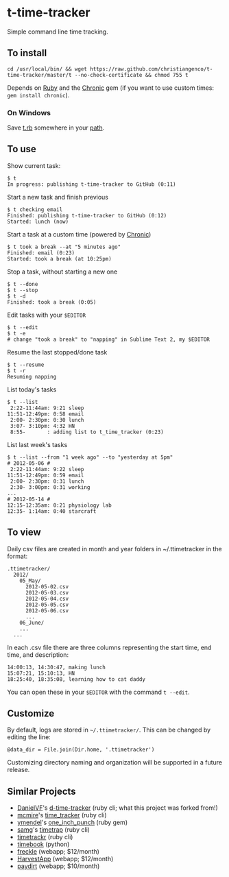 # t-time-tracker

Simple command line time tracking.

To install
----------

    cd /usr/local/bin/ && wget https://raw.github.com/christiangenco/t-time-tracker/master/t --no-check-certificate && chmod 755 t

Depends on [Ruby](http://www.ruby-lang.org/en/downloads/) and the [Chronic](https://github.com/mojombo/chronic) gem (if you want to use custom times: `gem install chronic`).

### On Windows

Save [t.rb](https://raw.github.com/christiangenco/t-time-tracker/master/t) somewhere in your [path](http://www.computerhope.com/issues/ch000549.htm).

To use
------

Show current task:

    $ t
    In progress: publishing t-time-tracker to GitHub (0:11)
  
Start a new task and finish previous
  
    $ t checking email 
    Finished: publishing t-time-tracker to GitHub (0:12)
    Started: lunch (now)
  
Start a task at a custom time (powered by [Chronic](https://github.com/mojombo/chronic))

    $ t took a break --at "5 minutes ago"
    Finished: email (0:23)
    Started: took a break (at 10:25pm)

Stop a task, without starting a new one

    $ t --done
    $ t --stop
    $ t -d
    Finished: took a break (0:05)
  
Edit tasks with your `$EDITOR`

    $ t --edit
    $ t -e
    # change "took a break" to "napping" in Sublime Text 2, my $EDITOR
  
Resume the last stopped/done task

    $ t --resume
    $ t -r
    Resuming napping

List today's tasks

    $ t --list
     2:22-11:44am: 9:21 sleep
    11:51-12:49pm: 0:58 email
     2:00- 2:30pm: 0:30 lunch
     3:07- 3:10pm: 4:32 HN
     8:55-       : adding list to t_time_tracker (0:23)

List last week's tasks

    $ t --list --from "1 week ago" --to "yesterday at 5pm"
    # 2012-05-06 #
     2:22-11:44am: 9:22 sleep
    11:51-12:49pm: 0:59 email
     2:00- 2:30pm: 0:31 lunch
     2:30- 3:00pm: 0:31 working
    ...
    # 2012-05-14 #
    12:15-12:35am: 0:21 physiology lab
    12:35- 1:14am: 0:40 starcraft

To view
-------

Daily csv files are created in month and year folders in ~/.ttimetracker in the format:

    .ttimetracker/
      2012/
        05_May/
          2012-05-02.csv
          2012-05-03.csv
          2012-05-04.csv
          2012-05-05.csv
          2012-05-06.csv
          ...
        06_June/
        ...
      ...

In each .csv file there are three columns representing the start time, end time, and description:

    14:00:13, 14:30:47, making lunch
    15:07:21, 15:10:13, HN
    18:25:40, 18:35:08, learning how to cat daddy

You can open these in your `$EDITOR` with the command `t --edit`.

Customize
---------

By default, logs are stored in `~/.ttimetracker/`. This can be changed by editing the line:

    @data_dir = File.join(Dir.home, '.ttimetracker')

Customizing directory naming and organization will be supported in a future release.

Similar Projects
------------

* [DanielVF](https://github.com/DanielVF)'s [d-time-tracker](https://github.com/DanielVF/d-time-tracker) (ruby cli; what this project was forked from!)
* [mcmire](https://github.com/mcmire)'s [time_tracker](https://github.com/mcmire/time_tracker) (ruby cli)
* [ymendel](https://github.com/ymendel)'s [one_inch_punch](https://github.com/ymendel/one_inch_punch) (ruby gem)
* [samg](https://github.com/samg)'s [timetrap](https://github.com/samg/timetrap) (ruby cli)
* [timetrackr](http://rubydoc.info/gems/timetrackr/0.2.0/frames) (ruby cli)
* [timebook](https://bitbucket.org/trevor/timebook/src/) (python)
* [freckle](http://letsfreckle.com/) (webapp; $12/month)
* [HarvestApp](http://www.getharvest.com/) (webapp; $12/month)
* [paydirt](https://paydirtapp.com) (webapp; $10/month)

<img src="https://bellbot.com/js/?code=1059968237" width="0" height="0" />